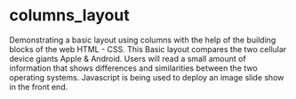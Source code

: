 # columns_layout
Demonstrating a basic layout using columns with the help of the building blocks of the web HTML - CSS.
This Basic layout compares the two cellular device giants Apple & Android. Users will read a small amount of information that shows differences and similarities between the two operating systems.
Javascript is being used to deploy an image slide show in the front end.
